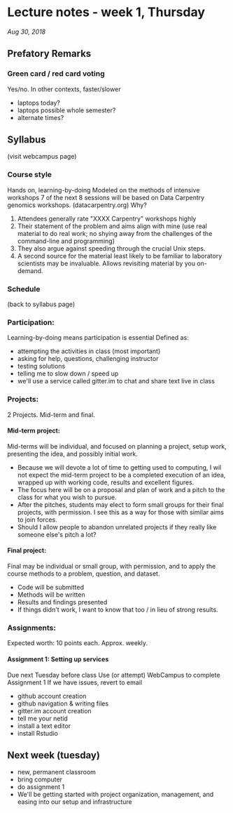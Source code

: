 # Lecture notes - week 1, Thursday
_Aug 30, 2018_

## Prefatory Remarks
### Green card / red card voting
Yes/no. In other contexts, faster/slower
- laptops today?
- laptops possible whole semester?
- alternate times?

## Syllabus
(visit webcampus page)

### Course style
Hands on, learning-by-doing
Modeled on the methods of intensive workshops
7 of the next 8 sessions will be based on Data Carpentry genomics workshops. (datacarpentry.org) Why?
1. Attendees generally rate "XXXX Carpentry" workshops highly
2. Their statement of the problem and aims align with mine (use real material to do real work; no shying away from the challenges of the command-line and programming)
3. They also argue against speeding through the crucial Unix steps.
4. A second source for the material least likely to be familiar to laboratory scientists may be invaluable. Allows revisiting material by you on-demand.

### Schedule

(back to syllabus page)

### Participation:
Learning-by-doing means participation is essential
Defined as:
 - attempting the activities in class (most important)
 - asking for help, questions, challenging instructor
 - testing solutions
 - telling me to slow down / speed up
 - we'll use a service called gitter.im to chat and share text live in class

### Projects:
2 Projects. Mid-term and final.
#### Mid-term project:
Mid-terms will be individual, and focused on planning a project, setup work, presenting the idea, and possibly initial work.
- Because we will devote a lot of time to getting used to computing, I wil not expect the mid-term project to be a completed execution of an idea, wrapped up with working code, results and excellent figures.
- The focus here will be on a proposal and plan of work and a pitch to the class for what you wish to pursue.
- After the pitches, students may elect to form small groups for their final projects, with permission. I see this as a way for those with similar aims to join forces.
- Should I allow people to abandon unrelated projects if they really like someone else's pitch a lot?
#### Final project:
Final may be individual or small group, with permission, and to apply the course methods to a problem, question, and dataset.
- Code will be submitted
- Methods will be written
- Results and findings presented
- If things didn't work, I want to know that too / in lieu of strong results.

### Assignments:
Expected worth: 10 points each. Approx. weekly.

#### Assignment 1: Setting up services
Due next Tuesday before class
Use (or attempt) WebCampus to complete Assignment 1
If we have issues, revert to email
* github account creation
* github navigation & writing files
* gitter.im account creation
* tell me your netid
* install a text editor
* install Rstudio

## Next week (tuesday)
* new, permanent classroom
* bring computer
* do assignment 1
* We'll be getting started with project organization, management, and easing into our setup and infrastructure
